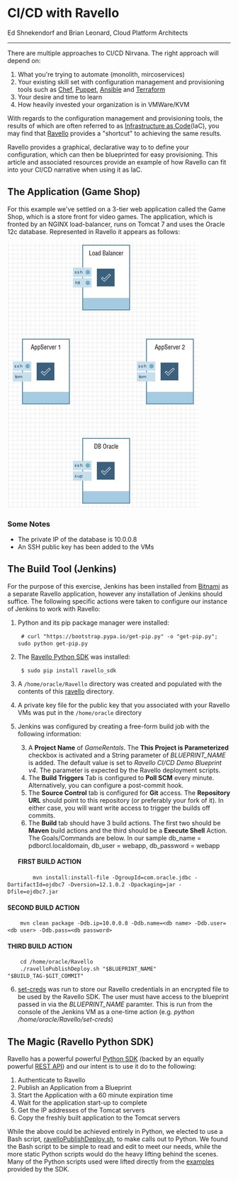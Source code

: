 # CI/CD with Ravello
Ed Shnekendorf and Brian Leonard, Cloud Platform Architects

----------


There are multiple approaches to CI/CD Nirvana. The right approach will depend on:

1. What you're trying to automate (monolith, mircoservices)
1. Your existing skill set with configuration management and provisioning tools such as [Chef](https://www.chef.io/chef/), [Puppet](https://puppet.com/), [Ansible](https://www.ansible.com/) and [Terraform](https://www.terraform.io/)
1. Your desire and time to learn
1. How heavily invested your organization is in VMWare/KVM

With regards to the configuration management and provisioning tools, the results of which are often referred to as [Infrastructure as Code](https://en.wikipedia.org/wiki/Infrastructure_as_Code)(IaC), you may find that [Ravello](https://www.ravellosystems.com/) provides a "shortcut" to achieving the same results.

Ravello provides a graphical, declarative way to to define your configuration, which can then be blueprinted for easy provisioning. This article and associated resources provide an example of how Ravello can fit into your CI/CD narrative when using it as IaC.

## The Application (Game Shop)
For this example we've settled on a 3-tier web application called the Game Shop, which is a store front for video games. The application, which is fronted by an NGINX load-balancer, runs on Tomcat 7 and uses the Oracle 12c database. Represented in Ravello it appears as follows:

![](images/blueprint.JPG)

### Some Notes



- The private IP of the database is 10.0.0.8
- An SSH public key has been added to the VMs



## The Build Tool (Jenkins)
For the purpose of this exercise, Jenkins has been installed from [Bitnami](https://bitnami.com/stack/jenkins) as a separate Ravello application, however any installation of Jenkins should suffice. The following specific actions were taken to configure our instance of Jenkins to work with Ravello:

1. Python and its pip package manager were installed:

    	# curl "https://bootstrap.pypa.io/get-pip.py" -o "get-pip.py"; sudo python get-pip.py

1. The [Ravello Python SDK](https://github.com/ravello/python-sdk) was installed:

		$ sudo pip install ravello_sdk

1. A `/home/oracle/Ravello` directory was created and populated with the contents of this [ravello](.) directory.

1. A private key file for the public key that you associated with your Ravello VMs was put in the `/home/oracle` directory

2. Jenkins was configured by creating a free-form build job with the following information:

    3. A **Project Name** of *GameRentals*.  The **This Project is Parameterized** checkbox is activated and a String parameter of *BLUEPRINT_NAME* is added.  The default value is set to *Ravello CI/CD Demo Blueprint v4*.  The parameter is expected by the Ravello deployment scripts.
    3. The **Build Triggers** Tab is configured to **Poll SCM** every minute.  Alternatively, you can configure a post-commit hook.
    3. The **Source Control** tab is configured for **Git** access.  The **Repository URL** should point to this repository (or preferably your fork of it).  In either case, you will want write access to trigger the builds off commits.
    4.  The **Build** tab should have 3 build actions.  The first two should be **Maven** build actions and the third should be a **Execute Shell** Action.  The Goals/Commands are below.  In our sample db_name = pdborcl.localdomain, db_user = webapp, db_password = webapp    
        
   #### FIRST BUILD ACTION
```
        mvn install:install-file -DgroupId=com.oracle.jdbc -DartifactId=ojdbc7 -Dversion=12.1.0.2 -Dpackaging=jar -Dfile=ojdbc7.jar
```

   #### SECOND BUILD ACTION
```
	mvn clean package -Ddb.ip=10.0.0.8 -Ddb.name=<db name> -Ddb.user=<db user> -Ddb.pass=<db password>
```
	
   #### THIRD BUILD ACTION
```
 	cd /home/oracle/Ravello
	./ravelloPublishDeploy.sh "$BLUEPRINT_NAME" "$BUILD_TAG-$GIT_COMMIT"
```

6. [set-creds](set-creds) was run to store our Ravello credentials in an encrypted file to be used by the Ravello SDK. The user must have access to the blueprint passed in via the *BLUEPRINT_NAME* paramter.  This is run from the console of the Jenkins VM as a one-time action (e.g. *python /home/oracle/Ravello/set-creds*)


## The Magic (Ravello Python SDK)
Ravello has a powerful powerful [Python SDK](https://github.com/ravello/python-sdk) (backed by an equally powerful [REST API](https://www.ravellosystems.com/ravello-api-doc/)) and our intent is to use it do to the following:

1. Authenticate to Ravello
2. Publish an Application from a Blueprint
3. Start the Application with a 60 minute expiration time
4. Wait for the application start-up to complete
5. Get the IP addresses of the Tomcat servers
6. Copy the freshly built application to the Tomcat servers

While the above could be achieved entirely in Python, we elected to use a Bash script, [ravelloPublishDeploy.sh](ravelloPublishDeploy.sh), to make calls out to Python. We found the Bash script to be simple to read and edit to meet our needs, while the more static Python scripts would do the heavy lifting behind the scenes. Many of the Python scripts used were lifted directly from the [examples](https://github.com/ravello/python-sdk/tree/master/examples) provided by the SDK.


